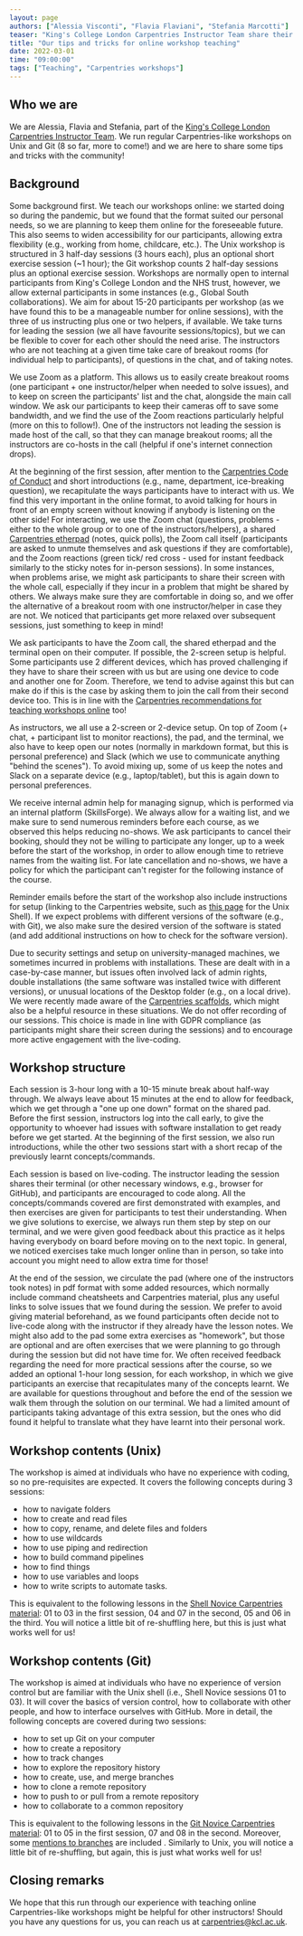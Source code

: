 ```yaml
---
layout: page
authors: ["Alessia Visconti", "Flavia Flaviani", "Stefania Marcotti"]
teaser: "King's College London Carpentries Instructor Team share their experience"
title: "Our tips and tricks for online workshop teaching"
date: 2022-03-01
time: "09:00:00"
tags: ["Teaching", "Carpentries workshops"]
---
```


## Who we are
We are Alessia, Flavia and Stefania, part of the [King's College London Carpentries Instructor Team](https://kcl-carpentries.github.io/index.html).
We run regular Carpentries-like workshops on Unix and Git (8 so far, more to come!) and we are here to share some tips and tricks with the community!

## Background
Some background first. We teach our workshops online: we started doing so during the pandemic, but we found that the format suited our personal needs, so we are planning to keep them online for the foreseeable future. This also seems to widen accessibility for our participants, allowing extra flexibility (e.g., working from home, childcare, etc.). The Unix workshop is structured in 3 half-day sessions (3 hours each), plus an optional short exercise session (~1 hour); the Git workshop counts 2 half-day sessions plus an optional exercise session. Workshops are normally open to internal participants from King's College London and the NHS trust, however, we allow external participants in some instances (e.g., Global South collaborations).
We aim for about 15-20 participants per workshop (as we have found this to be a manageable number for online sessions), with the three of us instructing plus one or two helpers, if available. We take turns for leading the session (we all have favourite sessions/topics), but we can be flexible to cover for each other should the need arise. The instructors who are not teaching at a given time take care of breakout rooms (for individual help to participants), of questions in the chat, and of taking notes.

We use Zoom as a platform. This allows us to easily create breakout rooms (one participant + one instructor/helper when needed to solve issues), and to keep on screen the participants' list and the chat, alongside the main call window. We ask our participants to keep their cameras off to save some bandwidth, and we find the use of the Zoom reactions particularly helpful (more on this to follow!). One of the instructors not leading the session is made host of the call, so that they can manage breakout rooms; all the instructors are co-hosts in the call (helpful if one's internet connection drops).

At the beginning of the first session, after mention to the [Carpentries Code of Conduct](https://docs.carpentries.org/topic_folders/policies/code-of-conduct.html) and short introductions (e.g., name, department, ice-breaking question), we recapitulate the ways participants have to interact with us. We find this very important in the online format, to avoid talking for hours in front of an empty screen without knowing if anybody is listening on the other side!
For interacting, we use the Zoom chat (questions, problems - either to the whole group or to one of the instructors/helpers), a shared [Carpentries etherpad](https://pad.carpentries.org/) (notes, quick polls), the Zoom call itself (participants are asked to unmute themselves and ask questions if they are comfortable), and the Zoom reactions (green tick/ red cross - used for instant feedback similarly to the sticky notes for in-person sessions). In some instances, when problems arise, we might ask participants to share their screen with the whole call, especially if they incur in a problem that might be shared by others. We always make sure they are comfortable in doing so, and we offer the alternative of a breakout room with one instructor/helper in case they are not. We noticed that participants get more relaxed over subsequent sessions, just something to keep in mind!

We ask participants to have the Zoom call, the shared etherpad and the terminal open on their computer. If possible, the 2-screen setup is helpful. Some participants use 2 different devices, which has proved challenging if they have to share their screen with us but are using one device to code and another one for Zoom. Therefore, we tend to advise against this but can make do if this is the case by asking them to join the call from their second device too. This is in line with the [Carpentries recommendations for teaching workshops online](https://carpentries.org/online-workshop-recommendations/) too!

As instructors, we all use a 2-screen or 2-device setup. On top of Zoom (+ chat, + participant list to monitor reactions), the pad, and the terminal, we also have to keep open our notes (normally in markdown format, but this is personal preference) and Slack (which we use to communicate anything "behind the scenes"). To avoid mixing up, some of us keep the notes and Slack on a separate device (e.g., laptop/tablet), but this is again down to personal preferences.

We receive internal admin help for managing signup, which is performed via an internal platform (SkillsForge). We always allow for a waiting list, and we make sure to send numerous reminders before each course, as we observed this helps reducing no-shows. We ask participants to cancel their booking, should they not be willing to participate any longer, up to a week before the start of the workshop, in order to allow enough time to retrieve names from the waiting list. For late cancellation and no-shows, we have a policy for which the participant can't register for the following instance of the course.

Reminder emails before the start of the workshop also include instructions for setup (linking to the Carpentries website, such as [this page](https://swcarpentry.github.io/shell-novice/setup.html) for the Unix Shell). If we expect problems with different versions of the software (e.g., with Git), we also make sure the desired version of the software is stated (and add additional instructions on how to check for the software version).

Due to security settings and setup on university-managed machines, we sometimes incurred in problems with installations. These are dealt with in a case-by-case manner, but issues often involved lack of admin rights, double installations (the same software was installed twice with different versions), or unusual locations of the Desktop folder (e.g., on a local drive). We were recently made aware of the [Carpentries scaffolds](https://github.com/carpentries/scaffolds/blob/main/instructions/workshop-coordination.md#shell), which might also be a helpful resource in these situations.
We do not offer recording of our sessions. This choice is made in line with GDPR compliance (as participants might share their screen during the sessions) and to encourage more active engagement with the live-coding.

## Workshop structure
Each session is 3-hour long with a 10-15 minute break about half-way through. We always leave about 15 minutes at the end to allow for feedback, which we get through a "one up one down" format on the shared pad. Before the first session, instructors log into the call early, to give the opportunity to whoever had issues with software installation to get ready before we get started. At the beginning of the first session, we also run introductions, while the other two sessions start with a short recap of the previously learnt concepts/commands.

Each session is based on live-coding. The instructor leading the session shares their terminal (or other necessary windows, e.g., browser for GitHub), and participants are encouraged to code along. All the concepts/commands covered are first demonstrated with examples, and then exercises are given for participants to test their understanding. When we give solutions to exercise, we always run them step by step on our terminal, and we were given good feedback about this practice as it helps having everybody on board before moving on to the next topic. In general, we noticed exercises take much longer online than in person, so take into account you might need to allow extra time for those!

At the end of the session, we circulate the pad (where one of the instructors took notes) in pdf format with some added resources, which normally include command cheatsheets and Carpentries material, plus any useful links to solve issues that we found during the session. We prefer to avoid giving material beforehand, as we found participants often decide not to live-code along with the instructor if they already have the lesson notes. We might also add to the pad some extra exercises as "homework", but those are optional and are often exercises that we were planning to go through during the session but did not have time for.
We often received feedback regarding the need for more practical sessions after the course, so we added an optional 1-hour long session, for each workshop, in which we give participants an exercise that recapitulates many of the concepts learnt. We are available for questions throughout and before the end of the session we walk them through the solution on our terminal. We had a limited amount of participants taking advantage of this extra session, but the ones who did found it helpful to translate what they have learnt into their personal work.

## Workshop contents (Unix)
The workshop is aimed at individuals who have no experience with coding, so no pre-requisites are expected. It covers the following concepts during 3 sessions:

- how to navigate folders
- how to create and read files
- how to copy, rename, and delete files and folders
- how to use wildcards
- how to use piping and redirection
- how to build command pipelines
- how to find things
- how to use variables and loops
- how to write scripts to automate tasks.

This is equivalent to the following lessons in the [Shell Novice Carpentries material](https://swcarpentry.github.io/shell-novice/): 01 to 03 in the first session, 04 and 07 in the second, 05 and 06 in the third. You will notice a little bit of re-shuffling here, but this is just what works well for us!

## Workshop contents (Git)
The workshop is aimed at individuals who have no experience of version control but are familiar with the Unix shell (i.e., Shell Novice sessions 01 to 03). It will cover the basics of version control, how to collaborate with other people, and how to interface ourselves with GitHub. More in detail, the following concepts are covered during two sessions:

- how to set up Git on your computer
- how to create a repository
- how to track changes
- how to explore the repository history
- how to create, use, and merge branches
- how to clone a remote repository
- how to push to or pull from a remote repository
- how to collaborate to a common repository

This is equivalent to the following lessons in the [Git Novice Carpentries material](https://swcarpentry.github.io/git-novice/): 01 to 05 in the first session, 07 and 08 in the second. Moreover, some [mentions to branches](https://www.atlassian.com/git/tutorials/using-branches) are included . Similarly to Unix, you will notice a little bit of re-shuffling, but again, this is just what works well for us!

## Closing remarks
We hope that this run through our experience with teaching online Carpentries-like workshops might be helpful for other instructors! Should you have any questions for us, you can reach us at carpentries@kcl.ac.uk.
